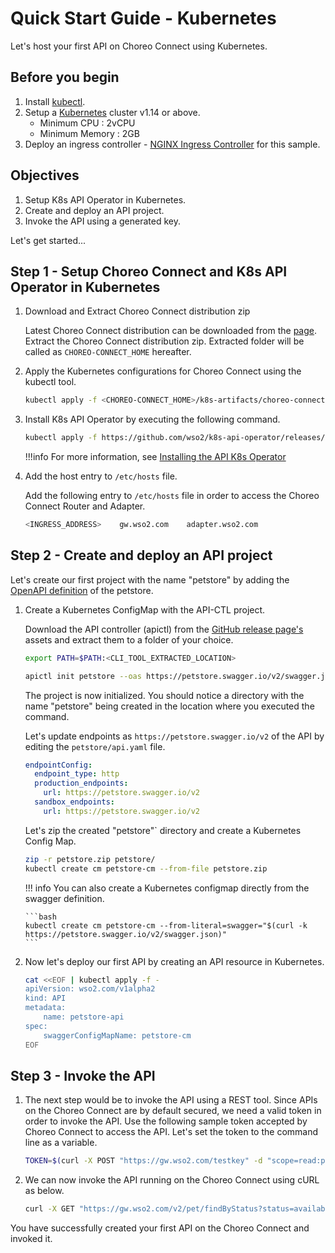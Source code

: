 # Quick Start Guide - Kubernetes

Let's host your first API on Choreo Connect using Kubernetes.

## Before you begin

1.  Install [kubectl](https://kubernetes.io/docs/tasks/tools/install-kubectl/).
2.  Setup a [Kubernetes](https://Kubernetes.io/docs/setup/) cluster v1.14 or above.
      - Minimum CPU : 2vCPU
      - Minimum Memory : 2GB
3.  Deploy an ingress controller - [NGINX Ingress Controller](https://kubernetes.github.io/ingress-nginx/deploy/) for this sample.

## Objectives

1.  Setup K8s API Operator in Kubernetes.
2.  Create and deploy an API project.
3.  Invoke the API using a generated key.

Let's get started...

## Step 1 - Setup Choreo Connect and K8s API Operator in Kubernetes

1.  Download and Extract Choreo Connect distribution zip

    Latest Choreo Connect distribution can be downloaded from the [page](https://github.com/wso2/product-microgateway/releases). Extract the Choreo Connect distribution zip. Extracted folder will be called as `CHOREO-CONNECT_HOME` hereafter.

2.  Apply the Kubernetes configurations for Choreo Connect using the kubectl tool.

    ```bash
    kubectl apply -f <CHOREO-CONNECT_HOME>/k8s-artifacts/choreo-connect
    ```

3.  Install K8s API Operator by executing the following command.

    ```bash
    kubectl apply -f https://github.com/wso2/k8s-api-operator/releases/download/v2.0.0/api-operator-configs.yaml
    ```
    !!!info
        For more information, see [Installing the API K8s Operator]({{base_path}}/install-and-setup/setup/kubernetes-operators/k8s-api-operator/install/)

4.  Add the host entry to `/etc/hosts` file.

    Add the following entry to `/etc/hosts` file in order to access the Choreo Connect Router and Adapter.

    ```sh
    <INGRESS_ADDRESS>    gw.wso2.com    adapter.wso2.com
    ```

## Step 2 - Create and deploy an API project

Let's create our first project with the name "petstore" by adding the [OpenAPI definition](https://petstore.swagger.io/v2/swagger.json) of the petstore.

1.  Create a Kubernetes ConfigMap with the API-CTL project.
    
    Download the API controller (apictl) from the 
    [GitHub release page's](https://github.com/wso2/product-apim-tooling/releases/tag/v4.0.0) assets and 
    extract them to a folder of your choice.

    ```bash
    export PATH=$PATH:<CLI_TOOL_EXTRACTED_LOCATION>
    ```

    ```bash
    apictl init petstore --oas https://petstore.swagger.io/v2/swagger.json
    ```

    The project is now initialized. You should notice a directory with the name "petstore" being created in the location
    where you executed the command.
    
    Let's update endpoints as `https://petstore.swagger.io/v2` of the API by editing the `petstore/api.yaml` file.

    ```yaml
    endpointConfig:
      endpoint_type: http
      production_endpoints:
        url: https://petstore.swagger.io/v2
      sandbox_endpoints:
        url: https://petstore.swagger.io/v2
    ```
    
    Let's zip the created "petstore"` directory and create a Kubernetes Config Map.

    ```bash
    zip -r petstore.zip petstore/
    kubectl create cm petstore-cm --from-file petstore.zip
    ```

    !!! info
        You can also create a Kubernetes configmap directly from the swagger definition.
        
        ```bash
        kubectl create cm petstore-cm --from-literal=swagger="$(curl -k https://petstore.swagger.io/v2/swagger.json)"
        ```

2.  Now let's deploy our first API by creating an API resource in Kubernetes.

    ```bash
    cat <<EOF | kubectl apply -f -
    apiVersion: wso2.com/v1alpha2
    kind: API
    metadata:
        name: petstore-api
    spec:
        swaggerConfigMapName: petstore-cm
    EOF
    ```

## Step 3 - Invoke the API

1.  The next step would be to invoke the API using a REST tool. Since APIs on the Choreo Connect are by default secured, 
    we need a valid token in order to invoke the API.
    Use the following sample token accepted by Choreo Connect to access the API. 
    Let's set the token to the command line as a variable.

    ```bash
    TOKEN=$(curl -X POST "https://gw.wso2.com/testkey" -d "scope=read:pets" -H "Authorization: Basic YWRtaW46YWRtaW4=" -k -v)
    ```

2.  We can now invoke the API running on the Choreo Connect using cURL as below.

    ```bash
    curl -X GET "https://gw.wso2.com/v2/pet/findByStatus?status=available" -H "accept: application/json" -H "Authorization:Bearer $TOKEN" -k
    ```

You have successfully created your first API on the Choreo Connect and invoked it.
